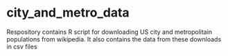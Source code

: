 # city_and_metro_data
Respository contains R script for downloading US city and metropolitain populations from wikipedia. It also contains the data from these downloads in csv files
